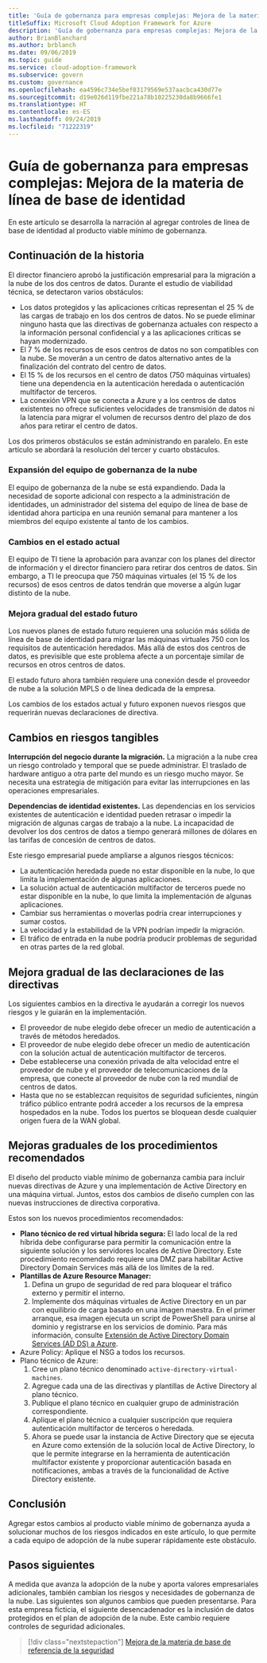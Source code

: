```yaml
---
title: 'Guía de gobernanza para empresas complejas: Mejora de la materia de línea de base de identidad'
titleSuffix: Microsoft Cloud Adoption Framework for Azure
description: 'Guía de gobernanza para empresas complejas: Mejora de la materia de línea de base de identidad'
author: BrianBlanchard
ms.author: brblanch
ms.date: 09/06/2019
ms.topic: guide
ms.service: cloud-adoption-framework
ms.subservice: govern
ms.custom: governance
ms.openlocfilehash: ea4596c734e5bef03179569e537aacbca430d77e
ms.sourcegitcommit: d19e026d119fbe221a78b10225230da8b9666fe1
ms.translationtype: HT
ms.contentlocale: es-ES
ms.lasthandoff: 09/24/2019
ms.locfileid: "71222319"
---
```

# <a name="governance-guide-for-complex-enterprises-improve-the-identity-baseline-discipline"></a>Guía de gobernanza para empresas complejas: Mejora de la materia de línea de base de identidad

En este artículo se desarrolla la narración al agregar controles de línea de base de identidad al producto viable mínimo de gobernanza.

## <a name="advancing-the-narrative"></a>Continuación de la historia

El director financiero aprobó la justificación empresarial para la migración a la nube de los dos centros de datos. Durante el estudio de viabilidad técnica, se detectaron varios obstáculos:

- Los datos protegidos y las aplicaciones críticas representan el 25 % de las cargas de trabajo en los dos centros de datos. No se puede eliminar ninguno hasta que las directivas de gobernanza actuales con respecto a la información personal confidencial y a las aplicaciones críticas se hayan modernizado.
- El 7 % de los recursos de esos centros de datos no son compatibles con la nube. Se moverán a un centro de datos alternativo antes de la finalización del contrato del centro de datos.
- El 15 % de los recursos en el centro de datos (750 máquinas virtuales) tiene una dependencia en la autenticación heredada o autenticación multifactor de terceros.
- La conexión VPN que se conecta a Azure y a los centros de datos existentes no ofrece suficientes velocidades de transmisión de datos ni la latencia para migrar el volumen de recursos dentro del plazo de dos años para retirar el centro de datos.

Los dos primeros obstáculos se están administrando en paralelo. En este artículo se abordará la resolución del tercer y cuarto obstáculos.

### <a name="expanding-the-cloud-governance-team"></a>Expansión del equipo de gobernanza de la nube

El equipo de gobernanza de la nube se está expandiendo. Dada la necesidad de soporte adicional con respecto a la administración de identidades, un administrador del sistema del equipo de línea de base de identidad ahora participa en una reunión semanal para mantener a los miembros del equipo existente al tanto de los cambios.

### <a name="changes-in-the-current-state"></a>Cambios en el estado actual

El equipo de TI tiene la aprobación para avanzar con los planes del director de información y el director financiero para retirar dos centros de datos. Sin embargo, a TI le preocupa que 750 máquinas virtuales (el 15 % de los recursos) de esos centros de datos tendrán que moverse a algún lugar distinto de la nube.

### <a name="incrementally-improve-the-future-state"></a>Mejora gradual del estado futuro

Los nuevos planes de estado futuro requieren una solución más sólida de línea de base de identidad para migrar las máquinas virtuales 750 con los requisitos de autenticación heredados. Más allá de estos dos centros de datos, es previsible que este problema afecte a un porcentaje similar de recursos en otros centros de datos.

El estado futuro ahora también requiere una conexión desde el proveedor de nube a la solución MPLS o de línea dedicada de la empresa.

Los cambios de los estados actual y futuro exponen nuevos riesgos que requerirán nuevas declaraciones de directiva.

## <a name="changes-in-tangible-risks"></a>Cambios en riesgos tangibles

**Interrupción del negocio durante la migración.** La migración a la nube crea un riesgo controlado y temporal que se puede administrar. El traslado de hardware antiguo a otra parte del mundo es un riesgo mucho mayor. Se necesita una estrategia de mitigación para evitar las interrupciones en las operaciones empresariales.

**Dependencias de identidad existentes.** Las dependencias en los servicios existentes de autenticación e identidad pueden retrasar o impedir la migración de algunas cargas de trabajo a la nube. La incapacidad de devolver los dos centros de datos a tiempo generará millones de dólares en las tarifas de concesión de centros de datos.

Este riesgo empresarial puede ampliarse a algunos riesgos técnicos:

- La autenticación heredada puede no estar disponible en la nube, lo que limita la implementación de algunas aplicaciones.
- La solución actual de autenticación multifactor de terceros puede no estar disponible en la nube, lo que limita la implementación de algunas aplicaciones.
- Cambiar sus herramientas o moverlas podría crear interrupciones y sumar costos.
- La velocidad y la estabilidad de la VPN podrían impedir la migración.
- El tráfico de entrada en la nube podría producir problemas de seguridad en otras partes de la red global.

## <a name="incremental-improvement-of-the-policy-statements"></a>Mejora gradual de las declaraciones de las directivas

Los siguientes cambios en la directiva le ayudarán a corregir los nuevos riesgos y le guiarán en la implementación.

- El proveedor de nube elegido debe ofrecer un medio de autenticación a través de métodos heredados.
- El proveedor de nube elegido debe ofrecer un medio de autenticación con la solución actual de autenticación multifactor de terceros.
- Debe establecerse una conexión privada de alta velocidad entre el proveedor de nube y el proveedor de telecomunicaciones de la empresa, que conecte al proveedor de nube con la red mundial de centros de datos.
- Hasta que no se establezcan requisitos de seguridad suficientes, ningún tráfico público entrante podrá acceder a los recursos de la empresa hospedados en la nube. Todos los puertos se bloquean desde cualquier origen fuera de la WAN global.

## <a name="incremental-improvement-of-the-best-practices"></a>Mejoras graduales de los procedimientos recomendados

El diseño del producto viable mínimo de gobernanza cambia para incluir nuevas directivas de Azure y una implementación de Active Directory en una máquina virtual. Juntos, estos dos cambios de diseño cumplen con las nuevas instrucciones de directiva corporativa.

Estos son los nuevos procedimientos recomendados:

- **Plano técnico de red virtual híbrida segura:** El lado local de la red híbrida debe configurarse para permitir la comunicación entre la siguiente solución y los servidores locales de Active Directory. Este procedimiento recomendado requiere una DMZ para habilitar Active Directory Domain Services más allá de los límites de la red.
- **Plantillas de Azure Resource Manager:**
    1. Defina un grupo de seguridad de red para bloquear el tráfico externo y permitir el interno.
    2. Implemente dos máquinas virtuales de Active Directory en un par con equilibrio de carga basado en una imagen maestra. En el primer arranque, esa imagen ejecuta un script de PowerShell para unirse al dominio y registrarse en los servicios de dominio. Para más información, consulte [Extensión de Active Directory Domain Services (AD DS) a Azure](https://docs.microsoft.com/azure/architecture/reference-architectures/identity/adds-extend-domain).
- Azure Policy: Aplique el NSG a todos los recursos.
- Plano técnico de Azure:
    1. Cree un plano técnico denominado `active-directory-virtual-machines`.
    2. Agregue cada una de las directivas y plantillas de Active Directory al plano técnico.
    3. Publique el plano técnico en cualquier grupo de administración correspondiente.
    4. Aplique el plano técnico a cualquier suscripción que requiera autenticación multifactor de terceros o heredada.
    5. Ahora se puede usar la instancia de Active Directory que se ejecuta en Azure como extensión de la solución local de Active Directory, lo que le permite integrarse en la herramienta de autenticación multifactor existente y proporcionar autenticación basada en notificaciones, ambas a través de la funcionalidad de Active Directory existente.

## <a name="conclusion"></a>Conclusión

Agregar estos cambios al producto viable mínimo de gobernanza ayuda a solucionar muchos de los riesgos indicados en este artículo, lo que permite a cada equipo de adopción de la nube superar rápidamente este obstáculo.

## <a name="next-steps"></a>Pasos siguientes

A medida que avanza la adopción de la nube y aporta valores empresariales adicionales, también cambian los riesgos y necesidades de gobernanza de la nube. Las siguientes son algunos cambios que pueden presentarse. Para esta empresa ficticia, el siguiente desencadenador es la inclusión de datos protegidos en el plan de adopción de la nube. Este cambio requiere controles de seguridad adicionales.

> [!div class="nextstepaction"]
> [Mejora de la materia de base de referencia de la seguridad](./security-baseline-improvement.md)
